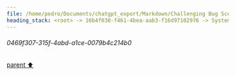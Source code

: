 ```yaml
---
file: /home/pedro/Documents/chatgpt_export/Markdown/Challenging Bug Scenarios.md
heading_stack: <root> -> 16b4f038-f461-4bea-aab3-f16d97102976 -> System -> f030f68c-1381-4970-ab86-0ddb5dbec373 -> System -> aaa2a9a6-bc09-4eb8-ade3-de667199f255 -> User -> 297b2268-6318-4cbd-8782-30c76dd52aa2 -> Assistant -> Scenario 1: Race Condition in Multithreading -> Scenario 2: Memory Leak -> Scenario 3: Heisenbug (Behavior changes under observation) -> Scenario 4: Non-Deterministic Behavior -> aaa2da28-e469-4aab-accc-b52d7aa18433 -> User -> 24b2a49b-4ec7-4808-8cb2-7a985f77921f -> Assistant -> Scenario 1: Nested Async Calls Hiding a Deadlock -> Scenario 2: Data Corruption due to Inconsistent Global State -> Scenario 3: Intermittent Failure due to Uninitialized Variable -> Scenario 4: Floating-Point Error in Financial Calculation -> aaa2f2f6-ffae-4515-a01d-078e412919d2 -> User -> ea8eacaa-5157-4848-b99b-ba96457a30cb -> Assistant -> Possible Ideas for Complex Scenario -> Selected Scenario: Time Series Data Analysis for Stock Prices -> aaa2c237-68df-47bf-9959-baeb804e76b0 -> User -> eb42b169-6cb1-45a4-9f6d-5175e7cd6d59 -> Assistant -> Revised Scenario: Web Server Request Handler -> Context -> Bug -> Twists -> aaa26fef-a7d8-43cb-a41f-1d1f07b4b07c -> User -> 0469f307-315f-4abd-a1ce-0079b4c214b0
---
```

###### 0469f307-315f-4abd-a1ce-0079b4c214b0
[parent ⬆️](#aaa26fef-a7d8-43cb-a41f-1d1f07b4b07c)
